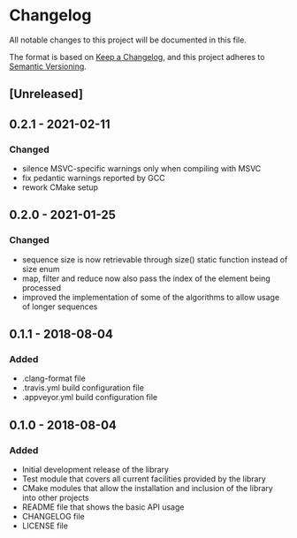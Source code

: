# Changelog
All notable changes to this project will be documented in this file.

The format is based on [Keep a Changelog](https://keepachangelog.com/en/1.0.0/),
and this project adheres to [Semantic Versioning](https://semver.org/spec/v2.0.0.html).

## [Unreleased]

## 0.2.1 - 2021-02-11
### Changed
- silence MSVC-specific warnings only when compiling with MSVC
- fix pedantic warnings reported by GCC
- rework CMake setup

## 0.2.0 - 2021-01-25
### Changed
- sequence size is now retrievable through size() static function instead of size enum
- map, filter and reduce now also pass the index of the element being processed
- improved the implementation of some of the algorithms to allow usage of longer sequences

## 0.1.1 - 2018-08-04
### Added
- .clang-format file
- .travis.yml build configuration file
- .appveyor.yml build configuration file

## 0.1.0 - 2018-08-04
### Added
- Initial development release of the library
- Test module that covers all current facilities provided by the library
- CMake modules that allow the installation and inclusion of the library into other projects
- README file that shows the basic API usage
- CHANGELOG file
- LICENSE file
